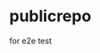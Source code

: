 # publicrepo
for e2e test









































































































































































































































































































































































































































































































































































































































































































































































































































































































































































































































































































































































































































































































































































































































































































































































































































































































































































































































































































































































































































































































































































































































































































































































































































































































































































































































































































































































































































































































































































































































































































































































































































































































































































































































































































































































































































































































































































































































































































































































































































































































































































































































